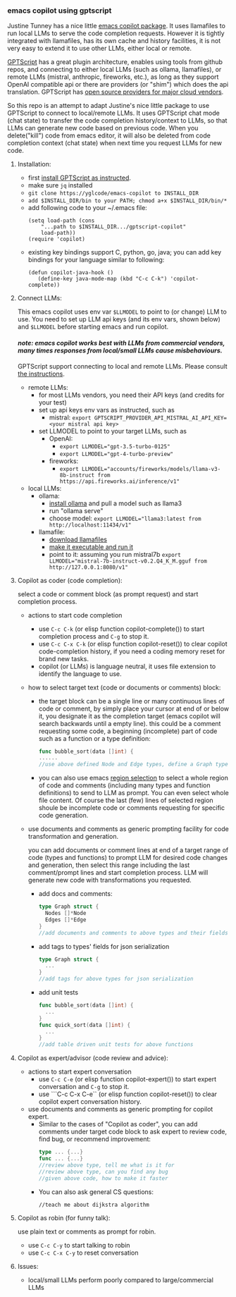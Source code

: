 ### emacs copilot using gptscript

Justine Tunney has a nice little [emacs copilot package](https://github.com/jart/emacs-copilot). It uses llamafiles to run local LLMs to serve the code completion requests. However it is tightly integrated with llamafiles, has its own cache and history facilities, it is not very easy to extend it to use other LLMs, either local or remote.

[GPTScript](https://github.com/gptscript-ai/gptscript) has a great plugin architecture, enables using tools from github repos, and connecting to either local LLMs (such as ollama, llamafiles), or remote LLMs (mistral, anthropic, fireworks, etc.), as long as they support OpenAI compatible api or there are providers (or "shim") which does the api translation. GPTScript has [open source providers for major cloud vendors](https://docs.gptscript.ai/alternative-model-providers).

So this repo is an attempt to adapt Justine's nice little package to use GPTScript to connect to local/remote LLMs. It uses GPTScript chat mode (chat state) to transfer the code completion history/context to LLMs, so that LLMs can generate new code based on previous code. When you delete("kill") code from emacs editor, it will also be deleted from code completion context (chat state) when next time you request LLMs for new code.

1. Installation:
   * first [install GPTScript as instructed](https://github.com/gptscript-ai/gptscript).
   * make sure ```jq``` installed
   * ```git clone https://yglcode/emacs-copilot to INSTALL_DIR```
   * ```add $INSTALL_DIR/bin to your PATH; chmod a+x $INSTALL_DIR/bin/*```
   * add following code to your ~/.emacs file:
     ```elisp
     (setq load-path (cons 
		 "...path to $INSTALL_DIR.../gptscript-copilot" 
		 load-path))
     (require 'copilot)
     ```
   * existing key bindings support C, python, go, java; you can add key bindings for your language similar to following:
     ```elisp
     (defun copilot-java-hook ()
        (define-key java-mode-map (kbd "C-c C-k") 'copilot-complete))
     ```

2. Connect LLMs:
   
   This emacs copilot uses env var ```$LLMODEL``` to point to (or change) LLM to use. You need to set up LLM api keys (and its env vars, shown below) and ```$LLMODEL``` before starting emacs and run copilot.
   
   #### _note: emacs copilot works best with LLMs from commercial vendors, many times responses from local/small LLMs cause misbehaviours._ ####
   
   GPTScript support connecting to local and remote LLMs. Please consult [the instructions](https://docs.gptscript.ai/alternative-model-providers).
   * remote LLMs:
     * for most LLMs vendors, you need their API keys (and credits for your test)
     * set up api keys env vars as instructed, such as 
       * mistral: ```export GPTSCRIPT_PROVIDER_API_MISTRAL_AI_API_KEY=<your mistral api key>```
     * set LLMODEL to point to your target LLMs, such as
       * OpenAI: 
         * ```export LLMODEL="gpt-3.5-turbo-0125"``` 
         * ```export LLMODEL="gpt-4-turbo-preview"```
       * fireworks: 
         * ```export LLMODEL="accounts/fireworks/models/llama-v3-8b-instruct from https://api.fireworks.ai/inference/v1"```
   * local LLMs:
     * ollama: 
       * [install ollama](https://ollama.com/) and pull a model such as llama3
       * run "ollama serve"
       * choose model:
           ```export LLMODEL="llama3:latest from http://localhost:11434/v1"```
     * llamafile:
       * [download llamafiles](https://huggingface.co/jartine)
       * [make it executable and run it](https://github.com/Mozilla-Ocho/llamafile)
       * point to it: assuming you run mistral7b
           ```export LLMODEL="mistral-7b-instruct-v0.2.Q4_K_M.gguf from http://127.0.0.1:8080/v1"```

3. Copilot as coder (code completion):
   
    select a code or comment block (as prompt request) and start completion process.

   * actions to start code completion
      * use ```C-c C-k``` (or elisp function copilot-complete()) to start completion process and ```C-g``` to stop it.
      * use ```C-c C-x C-k``` (or elisp function copilot-reset()) to clear copilot code-completion history, if you need a coding memory reset for brand new tasks.
      * copilot (or LLMs) is language neutral, it uses file extension to identify the language to use.
  
   * how to select target text (code or documents or comments) block:
      * the target block can be a single line or many continuous lines of code or comment, by simply place your cursor at end of or below it, you designate it as the completion target (emacs copilot will search backwards until a empty line). this could be a comment requesting some code, a beginning (incomplete) part of code such as a function or a type definition:
        ```go
        func bubble_sort(data []int) {
        ......
        //use above defined Node and Edge types, define a Graph type
        ```
      * you can also use emacs [region selection](https://www.gnu.org/software/emacs/manual/html_node/emacs/Mark.html) to select a whole region of code and comments (including many types and function definitions) to send to LLM as prompt. You can even select whole file content. Of course the last (few) lines of selected region shoule be incomplete code or comments requesting for specific code generation.

   * use documents and comments as generic prompting facility for code transformation and generation.
  
      you can add documents or comment lines at end of a target range of code (types and functions) to prompt LLM for desired code changes and generation, then select this range including the last comment/prompt lines and start  completion process. LLM will generate new code with transformations you requested.
     * add docs and comments: 
        ```go
        type Graph struct {
          Nodes []*Node
          Edges []*Edge
        }
        //add documents and comments to above types and their fields
        ```
      * add tags to types' fields for json serialization
        ```go
        type Graph struct { 
          ... 
        }
        //add tags for above types for json serialization
        ```
      * add unit tests
        ```go
        func bubble_sort(data []int) {
          ...
        }
        func quick_sort(data []int) {
          ...
        }
        //add table driven unit tests for above functions
        ```
4. Copilot as expert/advisor (code review and advice):
   * actions to start expert conversation
      * use ```C-c C-e``` (or elisp function copilot-expert()) to start expert conversation and ```C-g``` to stop it.
      * use ```C-c C-x C-e`` (or elisp function copilot-reset()) to clear copilot expert conversation history.
   * use documents and comments as generic prompting for copilot expert. 
     * Similar to the cases of "Copilot as coder", you can add comments under target code block to ask expert to review code, find bug, or recommend improvement:
        ```go
        type ... {...}
        func ... {...}
        //review above type, tell me what is it for
        //review above type, can you find any bug
        //given above code, how to make it faster
        ```
     * You can also ask general CS questions:
        ```code
        //teach me about dijkstra algorithm
        ```
5. Copilot as robin (for funny talk):
   
    use plain text or comments as prompt for robin.
   
    * use ```C-c C-y``` to start talking to robin
    * use ```C-c C-x C-y``` to reset conversation

6. Issues:
   * local/small LLMs perform poorly compared to large/commercial LLMs
